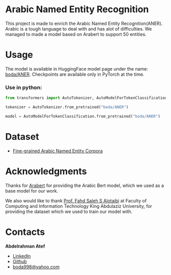# Arabic Named Entity Recognition
This project is made to enrich the Arabic Named Entity Recognition(ANER). Arabic is a tough language to deal with and has alot of difficulties.
We managed to made a model based on Arabert to support 50 entities.


# Usage 
 The model is available in HuggingFace model page under the  name:  [boda/ANER](https://huggingface.co/boda/ANER). Checkpoints are available only in PyTorch at the time.

### Use in python:
```python
from transformers import AutoTokenizer, AutoModelForTokenClassification

tokenizer = AutoTokenizer.from_pretrained("boda/ANER")

model = AutoModelForTokenClassification.from_pretrained("boda/ANER")
```




# Dataset
- [Fine-grained Arabic Named Entity Corpora](https://fsalotaibi.kau.edu.sa/Pages-Arabic-NE-Corpora.aspx)


# Acknowledgments
Thanks for [Arabert](https://github.com/aub-mind/arabert) for providing the Arabic Bert model, which we used as a base model for our work.

We also would like to thank [Prof. Fahd Saleh S Alotaibi](https://fsalotaibi.kau.edu.sa/Pages-Arabic-NE-Corpora.aspx) at Faculty of Computing and Information Technology King Abdulaziz University, for providing the dataset which we used to train our model with.

# Contacts

**Abdelrahman Atef** 
  - [LinkedIn](linkedin.com/in/boda-sadalla)
  - [Github](https://github.com/BodaSadalla98)
  -  <boda998@yahoo.com>